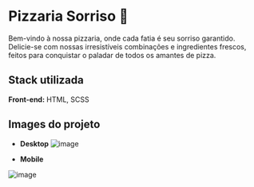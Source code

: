 
# Pizzaria Sorriso 🍕
Bem-vindo à nossa pizzaria, onde cada fatia é seu sorriso garantido. Delicie-se com nossas irresistíveis combinações e ingredientes frescos, feitos para conquistar o paladar de todos os amantes de pizza.

## Stack utilizada

**Front-end:** HTML, SCSS

 


## Images do projeto

- **Desktop**
 ![image](https://github.com/UnknownPerson66/pizzaria-sorriso/assets/46661756/b86d4981-ee46-4c7d-9c4d-fd3212fa910f)


- **Mobile**
  
![image](https://github.com/UnknownPerson66/pizzaria-sorriso/assets/46661756/0e9473ff-833b-4ee1-a47a-4ec34f0c156d)
